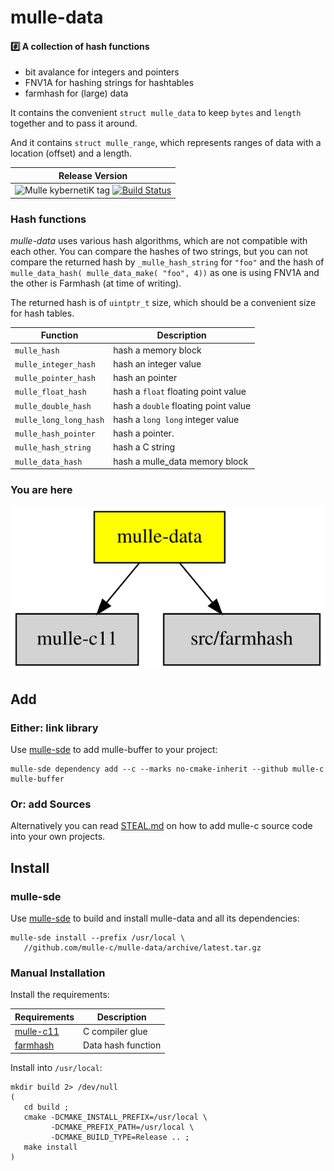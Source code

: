 # mulle-data

#### #️⃣ A collection of hash functions

* bit avalance for integers and pointers
* FNV1A for hashing strings for hashtables
* farmhash for (large) data

It contains the convenient `struct mulle_data` to keep `bytes` and
`length` together and to pass it around.

And it contains `struct mulle_range`, which represents ranges of data with
a location (offset) and a length.


| Release Version
|-----------------------------------
| ![Mulle kybernetiK tag](https://img.shields.io/github/tag/mulle-c/mulle-data.svg?branch=release) [![Build Status](https://github.com/mulle-c/mulle-data/workflows/CI/badge.svg?branch=release)](//github.com/mulle-c/mulle-data/actions)


### Hash functions

*mulle-data* uses various hash algorithms, which are not compatible with
each other. You can compare the hashes of two strings, but you can not compare
the returned hash by `_mulle_hash_string` for `"foo"` and the hash of
`mulle_data_hash( mulle_data_make( "foo", 4))` as one is using FNV1A and the
other is Farmhash (at time of writing).

The returned hash is of `uintptr_t` size, which should be a convenient size
for hash tables.


| Function               | Description
|------------------------|------------------------------
| `mulle_hash`           | hash a memory block
| `mulle_integer_hash`   | hash an integer value
| `mulle_pointer_hash`   | hash an pointer
| `mulle_float_hash`     | hash a `float`  floating point value
| `mulle_double_hash`    | hash a `double` floating point value
| `mulle_long_long_hash` | hash a `long long` integer value
| `mulle_hash_pointer`   | hash a pointer.
| `mulle_hash_string`    | hash a C string
| `mulle_data_hash`      | hash a mulle_data memory block


### You are here

![Overview](overview.dot.svg)


## Add

### Either: link library

Use [mulle-sde](//github.com/mulle-sde) to add mulle-buffer to your project:

```
mulle-sde dependency add --c --marks no-cmake-inherit --github mulle-c mulle-buffer
```

### Or: add Sources

Alternatively you can read [STEAL.md](//github.com/mulle-c11/dox/STEAL.md) on
how to add mulle-c source code into your own projects.


## Install

### mulle-sde

Use [mulle-sde](//github.com/mulle-sde) to build and install mulle-data
and all its dependencies:

```
mulle-sde install --prefix /usr/local \
   //github.com/mulle-c/mulle-data/archive/latest.tar.gz
```

### Manual Installation


Install the requirements:

Requirements                                | Description
--------------------------------------------|-----------------------
[mulle-c11](//github.com/mulle-c/mulle-c11) | C compiler glue
[farmhash](//github.com/mulle-c/farmhash-c) | Data hash function

Install into `/usr/local`:

```
mkdir build 2> /dev/null
(
   cd build ;
   cmake -DCMAKE_INSTALL_PREFIX=/usr/local \
         -DCMAKE_PREFIX_PATH=/usr/local \
         -DCMAKE_BUILD_TYPE=Release .. ;
   make install
)
```
